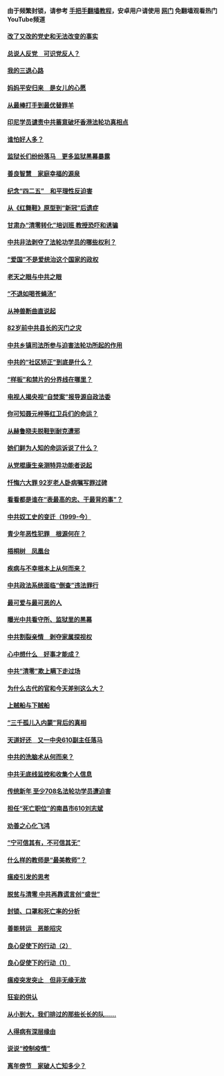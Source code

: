 #### 由于频繁封锁，请参考 [手把手翻墙教程](https://github.com/gfw-breaker/guides/wiki/)，安卓用户请使用 [网门](https://github.com/gfw-breaker/nogfw/blob/master/dl.md?t=05022100) 免翻墙观看热门YouTube频道 

#### [改了又改的党史和无法改变的事实](../pages/19/424037.md?t=05022100) 

#### [总说人反党　可识党反人？](../pages/19/423820.md?t=05022100) 

#### [我的三退心路](../pages/19/423876.md?t=05022100) 

#### [妈妈平安归来　是女儿的心愿](../pages/19/423947.md?t=05022100) 

#### [从最棒打手到最优替罪羊](../pages/19/423819.md?t=05022100) 

#### [印尼学员谴责中共蓄意破坏香港法轮功真相点](../pages/19/423902.md?t=05022100) 

#### [谁怕好人多？](../pages/19/423774.md?t=05022100) 

#### [监狱长们纷纷落马　更多监狱黑幕暴露](../pages/19/423787.md?t=05022100) 

#### [善良智慧　家庭幸福的源泉](../pages/19/423632.md?t=05022100) 

#### [纪念“四二五”　和平理性反迫害](../pages/19/423660.md?t=05022100) 

#### [从《红舞鞋》原型到“新冠”后遗症](../pages/19/423509.md?t=05022100) 

#### [甘肃办“清零转化”培训班 教授恐吓和诱骗](../pages/19/423498.md?t=05022100) 

#### [中共非法剥夺了法轮功学员的哪些权利？](../pages/19/423392.md?t=05022100) 

#### [“爱国”不是爱统治这个国家的政权](../pages/19/423029.md?t=05022100) 

#### [老天之眼与中共之眼](../pages/19/423378.md?t=05022100) 

#### [“不退如喝苍蝇汤”](../pages/19/423287.md?t=05022100) 

#### [从神兽断曲直说起](../pages/19/423201.md?t=05022100) 

#### [82岁前中共县长的灭门之灾](../pages/19/423055.md?t=05022100) 

#### [中共乡镇司法所参与迫害法轮功所起的作用](../pages/19/423064.md?t=05022100) 

#### [中共的“社区矫正”到底是什么？](../pages/19/422870.md?t=05022100) 

#### [“样板”和禁片的分界线在哪里？](../pages/19/422704.md?t=05022100) 

#### [电视人揭央视“自焚案”报导源自政法委](../pages/19/422770.md?t=05022100) 

#### [你可知聂元梓等红卫兵们的命运？](../pages/19/422848.md?t=05022100) 

#### [从赫鲁晓夫脱鞋到耐克遭邪](../pages/19/422826.md?t=05022100) 

#### [她们鲜为人知的命运诉说了什么？](../pages/19/422754.md?t=05022100) 

#### [从党棍康生亲测特异功能者说起](../pages/19/422657.md?t=05022100) 

#### [忏悔六大罪 92岁老人卧病嘱写罪过碑](../pages/19/422750.md?t=05022100) 

#### [看看都是谁在“表最高的忠、干最背的事”？](../pages/19/422703.md?t=05022100) 

#### [中共奴工史的变迁（1999-今）](../pages/19/422656.md?t=05022100) 

#### [青少年恶性犯罪　根源何在？](../pages/19/422449.md?t=05022100) 

#### [梧桐树　凤凰台](../pages/19/422442.md?t=05022100) 

#### [疾病与不幸根本上从何而来？](../pages/19/422438.md?t=05022100) 

#### [中共政法系统面临“倒查”违法罪行](../pages/19/422497.md?t=05022100) 

#### [最可爱与最可恶的人](../pages/19/422448.md?t=05022100) 

#### [曝光中共看守所、监狱里的黑幕](../pages/19/422390.md?t=05022100) 

#### [中共割裂亲情　剥夺家属探视权](../pages/19/422364.md?t=05022100) 

#### [心中想什么　好事才能成？](../pages/19/422318.md?t=05022100) 

#### [中共“清零”欺上瞒下走过场](../pages/19/422306.md?t=05022100) 

#### [为什么古代的官和今天差别这么大？](../pages/19/422228.md?t=05022100) 

#### [上贼船与下贼船](../pages/19/422276.md?t=05022100) 

#### [“三千孤儿入内蒙”背后的真相](../pages/19/422229.md?t=05022100) 

#### [天道好还　又一中央610副主任落马](../pages/19/422155.md?t=05022100) 

#### [中共的洗脑术从何而来？](../pages/19/422154.md?t=05022100) 

#### [中共无底线监控和收集个人信息](../pages/19/422039.md?t=05022100) 

#### [传统新年 至少708名法轮功学员遭迫害](../pages/19/421946.md?t=05022100) 

#### [担任“死亡职位”的南昌市610刘志斌](../pages/19/421957.md?t=05022100) 

#### [劝善之心化飞鸿](../pages/19/421164.md?t=05022100) 

#### [“宁可信其有，不可信其无”](../pages/19/421691.md?t=05022100) 

#### [什么样的教师是“最美教师”？](../pages/19/421755.md?t=05022100) 

#### [瘟疫引发的思考](../pages/19/421594.md?t=05022100) 

#### [脱贫与清零 中共再靠谎言创“盛世”](../pages/19/421590.md?t=05022100) 

#### [封锁、口罩和死亡率的分析](../pages/19/421495.md?t=05022100) 

#### [善能转运　恶能招灾](../pages/19/421334.md?t=05022100) 

#### [良心促使下的行动（2）](../pages/19/421361.md?t=05022100) 

#### [良心促使下的行动（1）](../pages/19/421302.md?t=05022100) 

#### [瘟疫突发突止　但非无缘无故](../pages/19/421281.md?t=05022100) 

#### [狂妄的供认](../pages/19/421199.md?t=05022100) 

#### [从小到大，我们排过的那些长长的队……](../pages/19/421243.md?t=05022100) 

#### [人得病有深层缘由](../pages/19/420864.md?t=05022100) 

#### [说说“控制疫情”](../pages/19/420831.md?t=05022100) 

#### [离年傍节　家破人亡知多少？](../pages/19/420563.md?t=05022100) 

